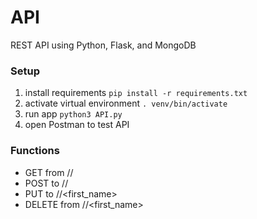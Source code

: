 # API
REST API using Python, Flask, and MongoDB

### Setup
1.  install requirements
    ```pip install -r requirements.txt```
2.  activate virtual environment
    ```. venv/bin/activate```
3.  run app
    ```python3 API.py```
4.  open Postman to test API

### Functions
-  GET from /<URI>/
-  POST to /<URI>/
-  PUT to /<URI>/<first_name>
-  DELETE from /<URI>/<first_name>

